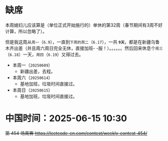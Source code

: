 
# 缺席

本周媳妇儿应该算是（单位正式开始施行的）单休的第32周（春节期间有3周不好计算，所以忽略了）。

但是我这周从`周一`（`6.9`），一直到`下周的周二`（`6.17`），一共 **`9天`**，都是在新疆乌鲁木齐出差（并且周六周日完全无休，直接加班- -服！）。。。。。。然后回来休息个`周三`（`6.18`）一天，`周四`（`6.19`）又得过去。

- 本周一（`20250609`） 
  * 新疆出差，去程。
- 本周六（`20250614`） 
  * 基地加班，垃圾时间直接过。
- 本周日（`20250615`） 
  * 基地加班，垃圾时间直接过。

# 中国时间：2025-06-15 10:30

~~第 454 场周赛 https://leetcode-cn.com/contest/weekly-contest-454/~~
